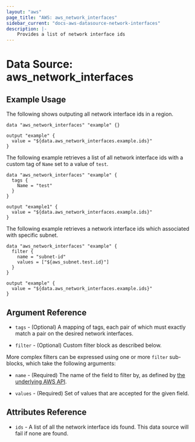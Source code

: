 ```yaml
---
layout: "aws"
page_title: "AWS: aws_network_interfaces"
sidebar_current: "docs-aws-datasource-network-interfaces"
description: |-
    Provides a list of network interface ids
---
```


# Data Source: aws_network_interfaces

## Example Usage

The following shows outputing all network interface ids in a region.

```hcl
data "aws_network_interfaces" "example" {}

output "example" {
  value = "${data.aws_network_interfaces.example.ids}"
}
```

The following example retrieves a list of all network interface ids with a custom tag of `Name` set to a value of `test`.

```hcl
data "aws_network_interfaces" "example" {
  tags {
    Name = "test"
  }
}

output "example1" {
  value = "${data.aws_network_interfaces.example.ids}"
}
```

The following example retrieves a network interface ids which associated
with specific subnet.

```hcl
data "aws_network_interfaces" "example" {
  filter {
    name = "subnet-id"
    values = ["${aws_subnet.test.id}"]
  }
}

output "example" {
  value = "${data.aws_network_interfaces.example.ids}"
}
```

## Argument Reference

* `tags` - (Optional) A mapping of tags, each pair of which must exactly match
  a pair on the desired network interfaces.

* `filter` - (Optional) Custom filter block as described below.

More complex filters can be expressed using one or more `filter` sub-blocks,
which take the following arguments:

* `name` - (Required) The name of the field to filter by, as defined by
  [the underlying AWS API](https://docs.aws.amazon.com/AWSEC2/latest/APIReference/API_DescribeNetworkInterfaces.html).

* `values` - (Required) Set of values that are accepted for the given field.

## Attributes Reference

* `ids` - A list of all the network interface ids found. This data source will fail if none are found.

